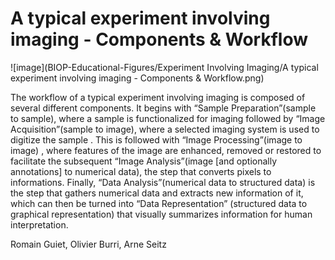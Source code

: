 # A typical experiment involving imaging - Components & Workflow

![image](BIOP-Educational-Figures/Experiment Involving Imaging/A typical experiment involving imaging - Components & Workflow.png)

The workflow of a typical experiment involving imaging is composed of several different components. It begins with “Sample Preparation”(sample to sample), where a sample is functionalized for imaging followed by “Image Acquisition”(sample to image), where a selected imaging system is used to digitize the sample . This is followed with “Image Processing”(image to image) , where features of the image are enhanced, removed or restored to facilitate the subsequent “Image Analysis”(image [and optionally annotations] to numerical data), the step that converts pixels to informations. Finally, “Data Analysis”(numerical data to structured data) is the step that gathers numerical data and extracts new information of it, which can then be turned into “Data Representation” (structured data to graphical representation) that visually summarizes information for human interpretation.

 
Romain Guiet, Olivier Burri, Arne Seitz

